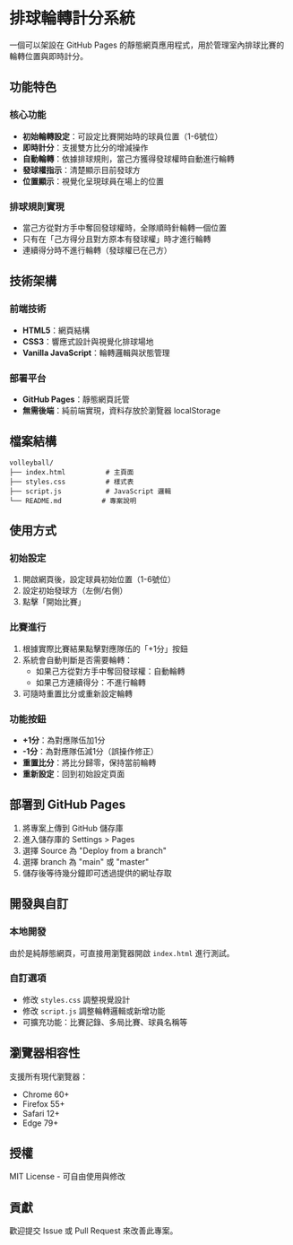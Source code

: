 # 排球輪轉計分系統

一個可以架設在 GitHub Pages 的靜態網頁應用程式，用於管理室內排球比賽的輪轉位置與即時計分。

## 功能特色

### 核心功能
- **初始輪轉設定**：可設定比賽開始時的球員位置（1-6號位）
- **即時計分**：支援雙方比分的增減操作
- **自動輪轉**：依據排球規則，當己方獲得發球權時自動進行輪轉
- **發球權指示**：清楚顯示目前發球方
- **位置顯示**：視覺化呈現球員在場上的位置

### 排球規則實現
- 當己方從對方手中奪回發球權時，全隊順時針輪轉一個位置
- 只有在「己方得分且對方原本有發球權」時才進行輪轉
- 連續得分時不進行輪轉（發球權已在己方）

## 技術架構

### 前端技術
- **HTML5**：網頁結構
- **CSS3**：響應式設計與視覺化排球場地
- **Vanilla JavaScript**：輪轉邏輯與狀態管理

### 部署平台
- **GitHub Pages**：靜態網頁託管
- **無需後端**：純前端實現，資料存放於瀏覽器 localStorage

## 檔案結構

```
volleyball/
├── index.html          # 主頁面
├── styles.css          # 樣式表
├── script.js           # JavaScript 邏輯
└── README.md          # 專案說明
```

## 使用方式

### 初始設定
1. 開啟網頁後，設定球員初始位置（1-6號位）
2. 設定初始發球方（左側/右側）
3. 點擊「開始比賽」

### 比賽進行
1. 根據實際比賽結果點擊對應隊伍的「+1分」按鈕
2. 系統會自動判斷是否需要輪轉：
   - 如果己方從對方手中奪回發球權：自動輪轉
   - 如果己方連續得分：不進行輪轉
3. 可隨時重置比分或重新設定輪轉

### 功能按鈕
- **+1分**：為對應隊伍加1分
- **-1分**：為對應隊伍減1分（誤操作修正）
- **重置比分**：將比分歸零，保持當前輪轉
- **重新設定**：回到初始設定頁面

## 部署到 GitHub Pages

1. 將專案上傳到 GitHub 儲存庫
2. 進入儲存庫的 Settings > Pages
3. 選擇 Source 為 "Deploy from a branch"
4. 選擇 branch 為 "main" 或 "master"
5. 儲存後等待幾分鐘即可透過提供的網址存取

## 開發與自訂

### 本地開發
由於是純靜態網頁，可直接用瀏覽器開啟 `index.html` 進行測試。

### 自訂選項
- 修改 `styles.css` 調整視覺設計
- 修改 `script.js` 調整輪轉邏輯或新增功能
- 可擴充功能：比賽記錄、多局比賽、球員名稱等

## 瀏覽器相容性

支援所有現代瀏覽器：
- Chrome 60+
- Firefox 55+
- Safari 12+
- Edge 79+

## 授權

MIT License - 可自由使用與修改

## 貢獻

歡迎提交 Issue 或 Pull Request 來改善此專案。
